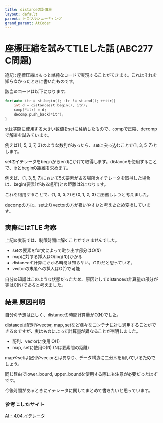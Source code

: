 ```yaml
---
title: distanceの計算量
layout: default
parent: トラブルシューティング
grand_parent: AtCoder
---
```


# 座標圧縮を試みてTLEした話 (ABC277 C問題)
追記 : 座標圧縮はもっと単純なコードで実現することができます。これはそれを知らなかったときに書いたものです。

該当のコードは以下になります。

```cpp
for(auto itr = st.begin(); itr != st.end(); ++itr){
    int d = distance(st.begin(), itr);
    comp[*itr] = d;
    decomp.push_back(*itr);
}
```

stは実際に使用する大きい数値をsetに格納したもので、compで圧縮、decompで解凍を試みています。

例えば{1, 5, 3, 7, 3}のような数列があったら、setに突っ込むことで{1, 3, 5, 7}とします。

setのイテレータをbeginからendにかけて取得します。distanceを使用することで、itrとbeginの距離を求めます。

例えば、{1, 3, 5, 7}において5の要素がある場所のイテレータを取得した場合は、begin(要素1がある場所)との距離は2になります。

これを利用することで、{1, 3, 5, 7}を{0, 1, 2, 3}に圧縮しようと考えました。

decompの方は、setよりvectorの方が扱いやすいと考えたため変換しています。

## 実際にはTLE 考察

上記の実装では、制限時間に解くことができませんでした。

- setの要素をfor文によって取り出す部分はO(N)
- mapに対する挿入はO(log(N))かかる
- distanceの計算にかかる時間は知らない。O(1)だと思っている。
- vectorの末尾への挿入はO(1)で可能

自分の知識はこのような状態だったため、原因としてdistanceの計算量の部分が実はO(N)であると考えました。

## 結果 原因判明
自分の予想は正しく、distanceの時間計算量がO(N)でした。

distanceは配列やvector, map, setなど様々なコンテナに対し適用することができるのですが、実はものによって計算量が異なることが判明しました。

- 配列、vectorに使用 O(1)
- map, setに使用O(N) (Nは要素間の距離)

mapやsetは配列やvectorとは異なり、データ構造に二分木を用いているためでしょう。

同じ理由でlower_bound, upper_boundを使用する際にも注意が必要だったはずです。

今後時間があるときにイテレータに関してまとめて書きたいと思っています。

### 参考にしたサイト
<a href="https://atcoder.jp/contests/apg4b/tasks/APG4b_ai" target="_blank">AI - 4.04.イテレータ</a>